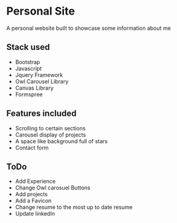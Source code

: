 # Personal Site

A personal website built to showcase some information about me

## Stack used
- Bootstrap
- Javascript
- Jquery Framework
- Owl Carousel Library
- Canvas Library
- Formspree 

## Features included
- Scrolling to certain sections
- Carousel display of projects
- A space like background full of stars 
- Contact form

## ToDo
- Add Experience
- Change Owl carosuel Buttons
- Add projects
- Add a Favicon
- Change resume to the most up to date resume
- Update linkedIn
